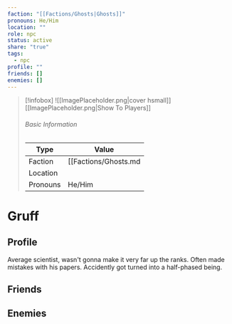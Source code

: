 ```yaml
---
faction: "[[Factions/Ghosts|Ghosts]]"
pronouns: He/Him
location: ""
role: npc
status: active
share: "true"
tags:
  - npc
profile: ""
friends: []
enemies: []
---
```




> [!infobox]
> ![[ImagePlaceholder.png|cover hsmall]]
> [[ImagePlaceholder.png|Show To Players]]
> ###### Basic Information
> Type |  Value |
> ---|---|
> Faction | [[Factions/Ghosts.md|Ghosts]] |
> Location |  |
> Pronouns | He/Him |

# Gruff
## Profile

Average scientist, wasn't gonna make it very far up the ranks. Often made mistakes with his papers. Accidently got turned into a half-phased being.

## Friends

## Enemies


